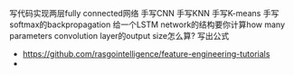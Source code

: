 

写代码实现两层fully connected网络
手写CNN
手写KNN
手写K-means
手写softmax的backpropagation
给一个LSTM network的结构要你计算how many parameters
convolution layer的output size怎么算? 写出公式


- https://github.com/rasgointelligence/feature-engineering-tutorials
- 
